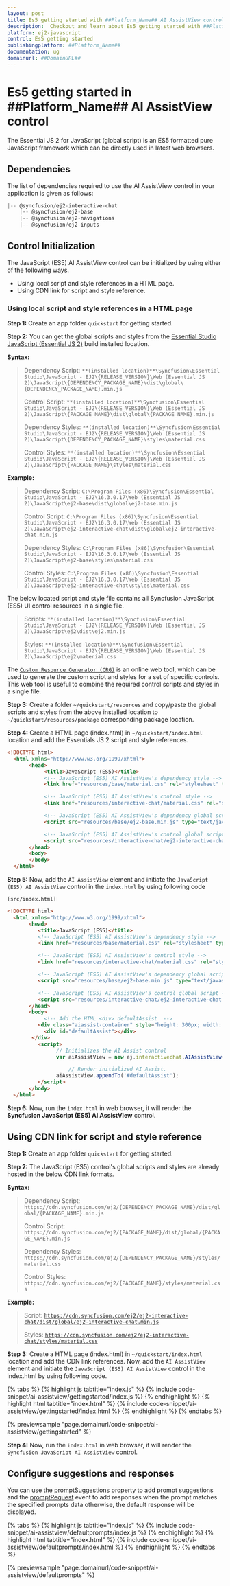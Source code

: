 ```yaml
---
layout: post
title: Es5 getting started with ##Platform_Name## AI AssistView control | Syncfusion
description:  Checkout and learn about Es5 getting started with ##Platform_Name## AI AssistView control of Syncfusion Essential JS 2 and more details.
platform: ej2-javascript
control: Es5 getting started 
publishingplatform: ##Platform_Name##
documentation: ug
domainurl: ##DomainURL##
---
```


# Es5 getting started in ##Platform_Name## AI AssistView control

The Essential JS 2 for JavaScript (global script) is an ES5 formatted pure JavaScript framework which can be directly used in latest web browsers.

## Dependencies

The list of dependencies required to use the AI AssistView control in your application is given as follows:

```js
|-- @syncfusion/ej2-interactive-chat
    |-- @syncfusion/ej2-base
    |-- @syncfusion/ej2-navigations
    |-- @syncfusion/ej2-inputs
```

## Control Initialization

The JavaScript (ES5) AI AssistView control can be initialized by using either of the following ways.

* Using local script and style references in a HTML page.
* Using CDN link for script and style reference.

### Using local script and style references in a HTML page

**Step 1:** Create an app folder `quickstart` for getting started.

**Step 2:** You can get the global scripts and styles from the [Essential Studio JavaScript (Essential JS 2)](https://www.syncfusion.com/downloads/essential-js2) build installed location.

**Syntax:**
> Dependency Script: `**(installed location)**\Syncfusion\Essential Studio\JavaScript - EJ2\{RELEASE_VERSION}\Web (Essential JS 2)\JavaScript\{DEPENDENCY_PACKAGE_NAME}\dist\global\{DEPENDENCY_PACKAGE_NAME}.min.js`
>
> Control Script: `**(installed location)**\Syncfusion\Essential Studio\JavaScript - EJ2\{RELEASE_VERSION}\Web (Essential JS 2)\JavaScript\{PACKAGE_NAME}\dist\global\{PACKAGE_NAME}.min.js`
>
> Dependency Styles: `**(installed location)**\Syncfusion\Essential Studio\JavaScript - EJ2\{RELEASE_VERSION}\Web (Essential JS 2)\JavaScript\{DEPENDENCY_PACKAGE_NAME}\styles\material.css`
>
> Control Styles: `**(installed location)**\Syncfusion\Essential Studio\JavaScript - EJ2\{RELEASE_VERSION}\Web (Essential JS 2)\JavaScript\{PACKAGE_NAME}\styles\material.css`

**Example:**

> Dependency Script: `C:\Program Files (x86)\Syncfusion\Essential Studio\JavaScript - EJ2\16.3.0.17\Web (Essential JS 2)\JavaScript\ej2-base\dist\global\ej2-base.min.js`
>
> Control Script: `C:\Program Files (x86)\Syncfusion\Essential Studio\JavaScript - EJ2\16.3.0.17\Web (Essential JS 2)\JavaScript\ej2-interactive-chat\dist\global\ej2-interactive-chat.min.js`
>
> Dependency Styles: `C:\Program Files (x86)\Syncfusion\Essential Studio\JavaScript - EJ2\16.3.0.17\Web (Essential JS 2)\JavaScript\ej2-base\styles\material.css`
>
> Control Styles: `C:\Program Files (x86)\Syncfusion\Essential Studio\JavaScript - EJ2\16.3.0.17\Web (Essential JS 2)\JavaScript\ej2-interactive-chat\styles\material.css`

The below located script and style file contains all Syncfusion JavaScript (ES5) UI control resources in a single file.

> Scripts: `**(installed location)**\Syncfusion\Essential Studio\JavaScript - EJ2\{RELEASE_VERSION}\Web (Essential JS 2)\JavaScript\ej2\dist\ej2.min.js`
>
> Styles: `**(installed location)**\Syncfusion\Essential Studio\JavaScript - EJ2\{RELEASE_VERSION}\Web (Essential JS 2)\JavaScript\ej2\material.css`

The [`Custom Resource Generator (CRG)`](https://crg.syncfusion.com/) is an online web tool, which can be used to generate the custom script and styles for a set of specific controls. This web tool is useful to combine the required control scripts and styles in a single file.

**Step 3:** Create a folder `~/quickstart/resources` and copy/paste the global scripts and styles from the above installed location to `~/quickstart/resources/package` corresponding package location.

**Step 4:** Create a HTML page (index.html) in `~/quickstart/index.html` location and add the Essentials JS 2 script and style references.

```html
<!DOCTYPE html>
  <html xmlns="http://www.w3.org/1999/xhtml">
       <head>
            <title>JavaScript (ES5)</title>
            <!-- JavaScript (ES5) AI AssistView's dependency style -->
            <link href="resources/base/material.css" rel="stylesheet" type="text/css"/>

            <!-- JavaScript (ES5) AI AssistView's control style -->
            <link href="resources/interactive-chat/material.css" rel="stylesheet" type="text/css"/>

            <!-- JavaScript (ES5) AI AssistView's dependency global script -->
            <script src="resources/base/ej2-base.min.js" type="text/javascript"></script>

            <!-- JavaScript (ES5) AI AssistView's control global script -->
            <script src="resources/interactive-chat/ej2-interactive-chat.min.js" type="text/javascript"></script>
       </head>
       <body>
       </body>
  </html>
```

**Step 5:** Now, add the `AI AssistView` element and initiate the `JavaScript (ES5) AI AssistView` control in the `index.html` by using following code

`[src/index.html]`

```html
<!DOCTYPE html>
  <html xmlns="http://www.w3.org/1999/xhtml">
       <head>
          <title>JavaScript (ES5)</title>
          <!-- JavaScript (ES5) AI AssistView's dependency style -->
          <link href="resources/base/material.css" rel="stylesheet" type="text/css"/>

          <!-- JavaScript (ES5) AI AssistView's control style -->
          <link href="resources/interactive-chat/material.css" rel="stylesheet" type="text/css"/>

          <!-- JavaScript (ES5) AI AssistView's dependency global script -->
          <script src="resources/base/ej2-base.min.js" type="text/javascript"></script>

          <!-- JavaScript (ES5) AI AssistView's control global script -->
          <script src="resources/interactive-chat/ej2-interactive-chat.min.js" type="text/javascript"></script>
       </head>
       <body>
            <!-- Add the HTML <div> defaultAssist  -->
          <div class="aiassist-container" style="height: 300px; width: 500px;">
            <div id="defaultAssist"></div>
        </div>
          <script>
                // Initializes the AI Assist control
                var aiAssistView = new ej.interactivechat.AIAssistView({});

                    // Render initialized AI Assist.
                aiAssistView.appendTo('#defaultAssist');
          </script>
       </body>
  </html>
```

**Step 6:** Now, run the `index.html` in web browser, it will render the **Syncfusion JavaScript (ES5) AI AssistView** control.

## Using CDN link for script and style reference

**Step 1:** Create an app folder `quickstart` for getting started.

**Step 2:** The JavaScript (ES5) control's global scripts and styles are already hosted in the below CDN link formats.

**Syntax:**
> Dependency Script: `https://cdn.syncfusion.com/ej2/{DEPENDENCY_PACKAGE_NAME}/dist/global/{PACKAGE_NAME}.min.js`
>
> Control Script: `https://cdn.syncfusion.com/ej2/{PACKAGE_NAME}/dist/global/{PACKAGE_NAME}.min.js`
>
> Dependency Styles: `https://cdn.syncfusion.com/ej2/{DEPENDENCY_PACKAGE_NAME}/styles/material.css`
>
> Control Styles: `https://cdn.syncfusion.com/ej2/{PACKAGE_NAME}/styles/material.css`

**Example:**
> Script: [`https://cdn.syncfusion.com/ej2/ej2-interactive-chat/dist/global/ej2-interactive-chat.min.js`](https://cdn.syncfusion.com/ej2/ej2-interactive-chat/dist/global/ej2-interactive-chat.min.js)
>
> Styles: [`https://cdn.syncfusion.com/ej2/ej2-interactive-chat/styles/material.css`](http://cdn.syncfusion.com/ej2/ej2-interactive-chat/styles/material.css)

**Step 3:** Create a HTML page (index.html) in `~/quickstart/index.html` location and add the CDN link references. Now, add the `AI AssistView` element and initiate the `JavaScript (ES5) AI AssistView` control in the index.html by using following code.

{% tabs %}
{% highlight js tabtitle="index.js" %}
{% include code-snippet/ai-assistview/gettingstarted/index.js %}
{% endhighlight %}
{% highlight html tabtitle="index.html" %}
{% include code-snippet/ai-assistview/gettingstarted/index.html %}
{% endhighlight %}
{% endtabs %}
  
{% previewsample "page.domainurl/code-snippet/ai-assistview/gettingstarted" %}

**Step 4:** Now, run the `index.html` in web browser, it will render the `Syncfusion JavaScript AI AssistView` control.

## Configure suggestions and responses

You can use the [promptSuggestions](../api/ai-assist-view#promptsuggestions) property to add prompt suggestions and the [promptRequest](../api/ai-assist-view#promptrequest) event to add responses when the prompt matches the specified prompts data otherwise, the default response will be displayed.

{% tabs %}
{% highlight js tabtitle="index.js" %}
{% include code-snippet/ai-assistview/defaultprompts/index.js %}
{% endhighlight %}
{% highlight html tabtitle="index.html" %}
{% include code-snippet/ai-assistview/defaultprompts/index.html %}
{% endhighlight %}
{% endtabs %}
  
{% previewsample "page.domainurl/code-snippet/ai-assistview/defaultprompts" %}
